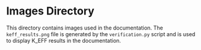 # Images Directory

This directory contains images used in the documentation. The `keff_results.png` file is generated by the `verification.py` script and is used to display K_EFF results in the documentation.
